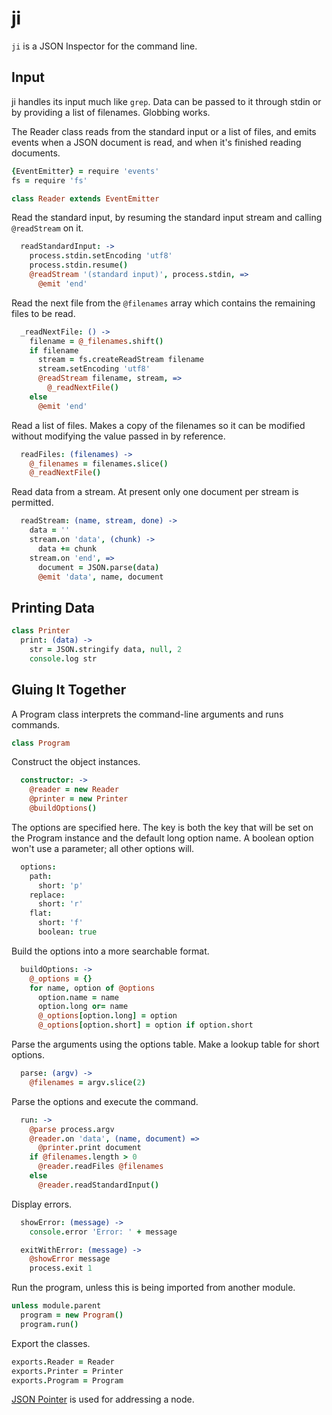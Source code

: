ji
==

`ji` is a JSON Inspector for the command line.

Input
-----

ji handles its input much like `grep`. Data can be passed to it through stdin
or by providing a list of filenames. Globbing works.

The Reader class reads from the standard input or a list of files, and emits
events when a JSON document is read, and when it's finished reading documents.
```coffeescript
{EventEmitter} = require 'events'
fs = require 'fs'

class Reader extends EventEmitter
```
Read the standard input, by resuming the standard input stream and calling
`@readStream` on it.
```coffeescript
  readStandardInput: ->
    process.stdin.setEncoding 'utf8'
    process.stdin.resume()
    @readStream '(standard input)', process.stdin, =>
      @emit 'end'
```
Read the next file from the `@filenames` array which contains the remaining
files to be read.
```coffeescript
  _readNextFile: () ->
    filename = @_filenames.shift()
    if filename
      stream = fs.createReadStream filename
      stream.setEncoding 'utf8'
      @readStream filename, stream, =>
        @_readNextFile()
    else
      @emit 'end'
```
Read a list of files. Makes a copy of the filenames so it can be modified
without modifying the value passed in by reference.
```coffeescript
  readFiles: (filenames) ->
    @_filenames = filenames.slice()
    @_readNextFile()
```
Read data from a stream. At present only one document per stream is permitted.
```coffeescript
  readStream: (name, stream, done) ->
    data = ''
    stream.on 'data', (chunk) ->
      data += chunk
    stream.on 'end', =>
      document = JSON.parse(data)
      @emit 'data', name, document
```
Printing Data
-------------
```coffeescript
class Printer
  print: (data) ->
    str = JSON.stringify data, null, 2
    console.log str
```
Gluing It Together
------------------

A Program class interprets the command-line arguments and runs commands.
```coffeescript
class Program
```
Construct the object instances.
```coffeescript
  constructor: ->
    @reader = new Reader
    @printer = new Printer
    @buildOptions()
```
The options are specified here. The key is both the key that will be set on
the Program instance and the default long option name. A boolean option won't
use a parameter; all other options will.
```coffeescript
  options:
    path:
      short: 'p'
    replace:
      short: 'r'
    flat:
      short: 'f'
      boolean: true
```
Build the options into a more searchable format.
```coffeescript
  buildOptions: ->
    @_options = {}
    for name, option of @options
      option.name = name
      option.long or= name
      @_options[option.long] = option
      @_options[option.short] = option if option.short
```
Parse the arguments using the options table. Make a lookup table for short
options.
```coffeescript
  parse: (argv) ->
    @filenames = argv.slice(2)
```
Parse the options and execute the command.
```coffeescript
  run: ->
    @parse process.argv
    @reader.on 'data', (name, document) =>
      @printer.print document
    if @filenames.length > 0
      @reader.readFiles @filenames
    else
      @reader.readStandardInput()
```
Display errors.
```coffeescript
  showError: (message) ->
    console.error 'Error: ' + message

  exitWithError: (message) ->
    @showError message
    process.exit 1
```
Run the program, unless this is being imported from another module.
```coffeescript
unless module.parent
  program = new Program()
  program.run()
```
Export the classes.
```coffeescript
exports.Reader = Reader
exports.Printer = Printer
exports.Program = Program
```
[JSON Pointer][json-pointer] is used for addressing a node.

  [json-pointer]: http://datatracker.ietf.org/doc/draft-ietf-appsawg-json-pointer/
